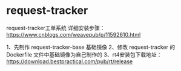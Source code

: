 # request-tracker
request-tracker工单系统
详细安装步骤：https://www.cnblogs.com/weavepub/p/11592610.html

1、先制作 request-tracker-base 基础镜像
2、修改 request-tracker 的 Dockerfile 文件中基础镜像为自己制作的
3、rt4安装包下载地址：https://download.bestpractical.com/pub/rt/release